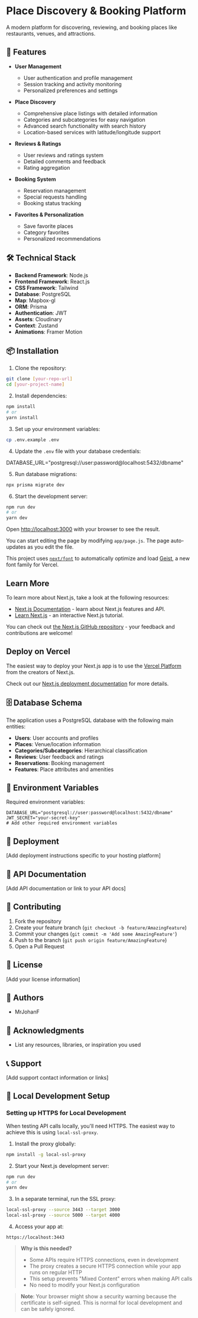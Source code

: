 # Place Discovery & Booking Platform

A modern platform for discovering, reviewing, and booking places like restaurants, venues, and attractions.

## 🌟 Features

- **User Management**
  - User authentication and profile management
  - Session tracking and activity monitoring
  - Personalized preferences and settings

- **Place Discovery**
  - Comprehensive place listings with detailed information
  - Categories and subcategories for easy navigation
  - Advanced search functionality with search history
  - Location-based services with latitude/longitude support

- **Reviews & Ratings**
  - User reviews and ratings system
  - Detailed comments and feedback
  - Rating aggregation

- **Booking System**
  - Reservation management
  - Special requests handling
  - Booking status tracking

- **Favorites & Personalization**
  - Save favorite places
  - Category favorites
  - Personalized recommendations

## 🛠️ Technical Stack

- **Backend Framework**: Node.js
- **Frontend Framework**: React.js
- **CSS Framework**: Tailwind
- **Database**: PostgreSQL
- **Map**: Mapbox-gl
- **ORM**: Prisma
- **Authentication**: JWT
- **Assets**: Cloudinary
- **Context**: Zustand
- **Animations**: Framer Motion

## 📦 Installation

1. Clone the repository:
```bash
git clone [your-repo-url]
cd [your-project-name]
```

2. Install dependencies:
```bash
npm install
# or
yarn install
```

3. Set up your environment variables:
```bash
cp .env.example .env
```

4. Update the `.env` file with your database credentials:

DATABASE_URL="postgresql://user:password@localhost:5432/dbname"

5. Run database migrations:
```bash
npx prisma migrate dev
```

6. Start the development server:
```bash
npm run dev
# or
yarn dev
```

Open [http://localhost:3000](http://localhost:3000) with your browser to see the result.

You can start editing the page by modifying `app/page.js`. The page auto-updates as you edit the file.

This project uses [`next/font`](https://nextjs.org/docs/app/building-your-application/optimizing/fonts) to automatically optimize and load [Geist](https://vercel.com/font), a new font family for Vercel.

## Learn More

To learn more about Next.js, take a look at the following resources:

- [Next.js Documentation](https://nextjs.org/docs) - learn about Next.js features and API.
- [Learn Next.js](https://nextjs.org/learn) - an interactive Next.js tutorial.

You can check out [the Next.js GitHub repository](https://github.com/vercel/next.js) - your feedback and contributions are welcome!

## Deploy on Vercel

The easiest way to deploy your Next.js app is to use the [Vercel Platform](https://vercel.com/new?utm_medium=default-template&filter=next.js&utm_source=create-next-app&utm_campaign=create-next-app-readme) from the creators of Next.js.

Check out our [Next.js deployment documentation](https://nextjs.org/docs/app/building-your-application/deploying) for more details.

## 🗄️ Database Schema

The application uses a PostgreSQL database with the following main entities:

- **Users**: User accounts and profiles
- **Places**: Venue/location information
- **Categories/Subcategories**: Hierarchical classification
- **Reviews**: User feedback and ratings
- **Reservations**: Booking management
- **Features**: Place attributes and amenities

## 🔐 Environment Variables

Required environment variables:

```env
DATABASE_URL="postgresql://user:password@localhost:5432/dbname"
JWT_SECRET="your-secret-key"
# Add other required environment variables
```

## 🚀 Deployment

[Add deployment instructions specific to your hosting platform]

## 📝 API Documentation

[Add API documentation or link to your API docs]

## 🤝 Contributing

1. Fork the repository
2. Create your feature branch (`git checkout -b feature/AmazingFeature`)
3. Commit your changes (`git commit -m 'Add some AmazingFeature'`)
4. Push to the branch (`git push origin feature/AmazingFeature`)
5. Open a Pull Request

## 📄 License

[Add your license information]

## 👥 Authors

- MrJohanF

## 🙏 Acknowledgments

- List any resources, libraries, or inspiration you used

## 📞 Support

[Add support contact information or links]

## 🔧 Local Development Setup

### Setting up HTTPS for Local Development

When testing API calls locally, you'll need HTTPS. The easiest way to achieve this is using `local-ssl-proxy`.

1. Install the proxy globally:
```bash
npm install -g local-ssl-proxy
```

2. Start your Next.js development server:
```bash
npm run dev
# or
yarn dev
```

3. In a separate terminal, run the SSL proxy:
```bash
local-ssl-proxy --source 3443 --target 3000
local-ssl-proxy --source 5000 --target 4000
```

4. Access your app at:
```
https://localhost:3443
```

> **Why is this needed?**
> - Some APIs require HTTPS connections, even in development
> - The proxy creates a secure HTTPS connection while your app runs on regular HTTP
> - This setup prevents "Mixed Content" errors when making API calls
> - No need to modify your Next.js configuration

> **Note**: Your browser might show a security warning because the certificate is self-signed. This is normal for local development and can be safely ignored.


